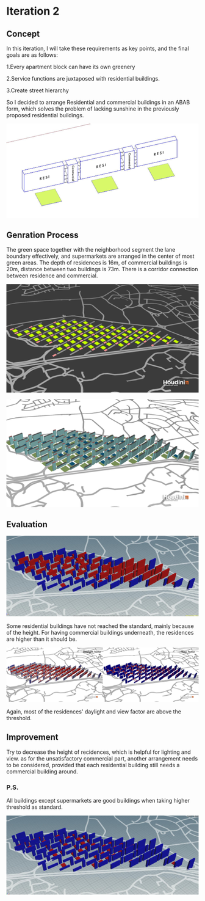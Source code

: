 # Iteration 2

## Concept
In this iteration, I will take these requirements as key points, and the final goals are as follows:

1.Every apartment block can have its own greenery

2.Service functions are juxtaposed with residential buildings.

3.Create street hierarchy

So I decided to arrange Residential and commercial buildings in an ABAB form, which solves the problem of lacking sunshine in the previously proposed residential buildings. 

![gras](imgs/I3P1.jpg)

## Genration Process
The green space together with the neighborhood segment the lane boundary effectively, and supermarkets are arranged in the center of most green areas. The depth of residences is 16m, of commercial buildings is 20m, distance between two buildings is 73m. There is a corridor connection between residence and commercial.

![gras](imgs/I3P2.jpg)

![gras](imgs/I3P6.png)

## Evaluation

![gras](imgs/I3P3.jpg)

Some residential buildings have not reached the standard, mainly because of the height. For having commercial buildings underneath, the residences are higher than it should be.

![gras](imgs/I3P4.png)

Again, most of the residences' daylight and view factor are above the threshold.

## Improvement
Try to decrease the height of recidences, which is helpful for lighting and view. as for the unsatisfactory commercial part, another arrangement needs to be considered, provided that each residential building still needs a commercial building around.

### P.S.

All buildings except supermarkets are good buildings when taking higher threshold as standard.

![gras](imgs/I3P7.jpg)
